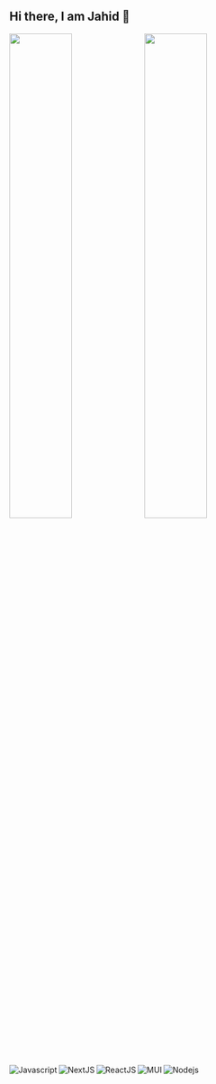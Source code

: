 ## Hi there, I am Jahid &#128075;

<img align="left" width="47%" src="https://github-readme-stats.vercel.app/api?username=itsjahidhasan&show_icons=true&theme=radical"/>
<img align="left" width="47%" src="https://github-readme-stats.vercel.app/api/top-langs/?username=itsjahidhasan&layout=compact"/>


<img alt="Javascript" align="left" src="https://img.shields.io/badge/JavaScript-323330?style=for-the-badge&logo=javascript&logoColor=F7DF1E"/>
<img alt="NextJS" align="left"  src="https://img.shields.io/badge/next.js-000000?style=for-the-badge&logo=nextdotjs&logoColor=white"/>
<img alt="ReactJS" align="left" src="https://img.shields.io/badge/React-20232A?style=for-the-badge&logo=react&logoColor=61DAFB"/>
<img alt="MUI" align="left" src="https://img.shields.io/badge/MUI-%230081CB.svg?style=for-the-badge&logo=mui&logoColor=white"/>
<img alt="Nodejs" align="left" src="https://img.shields.io/badge/Node.js-339933?style=for-the-badge&logo=nodedotjs&logoColor=white"/>

